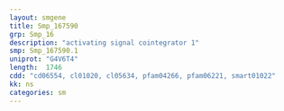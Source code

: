 ```yaml
---
layout: smgene
title: Smp_167590
grp: Smp_16
description: "activating signal cointegrator 1"
smp: Smp_167590.1
uniprot: "G4V6T4"
length:  1746
cdd: "cd06554, cl01020, cl05634, pfam04266, pfam06221, smart01022"
kk: ns
categories: sm
---
```

